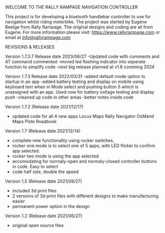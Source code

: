 WELCOME TO THE RALLY RAMPAGE NAVIGATION CONTROLLER

This project is for developing a bluetooth handlebar controller to use for navigation whilst riding motorbike. 
The project was started by Eugene Beetge from Rally Rampage. The original designs and coding are all from Eugene.
For more information please visit: 
https://www.rallyrampage.com or email at info@rallyrampage.com

REVISIONS & RELEASES

Version 1.7.3.7 Release date 2023/06/27
-Updated code with comments and AT command commented
-moved led flashing indicator into seperate function to simplify code
-next big release planned at v1.8 comming 2024

Version 1.7.3 Release date 2022/03/31
-added default mode option to startup in an app
-added battery testing and display on mobile using keyboard text when in Mode select and pushing button 5 which is unassigned with an app. Used now for battery voltage testing and display push
-cleaned up code in other areas
-better notes inside code

Version 1.7.2  (Release date 2021/12/17)
- updated code for all 4 new apps
	Locus Maps
	Rally Navigator
	OsMand Maps
	Piste Roadbook

Version 1.7  (Release date 2021/12/14)
- complete new functionality using rocker switches.
- rocker one mode is to select one of 5 apps, with LED flicker to confirm app selected.
- rocker two mode is using the app selected.
- accomodating for normaly-open and normaly-closed controller buttons in code. Easy to select
- code half size, double the speed

Version 1.5  (Release date 2021/09/27)
- included 3d print files
- 2 versions of 3d print files with different designs to make manufacturing easier
- permanent power option in the design

Version 1.2 (Release date 2021/06/27)
- original open source files